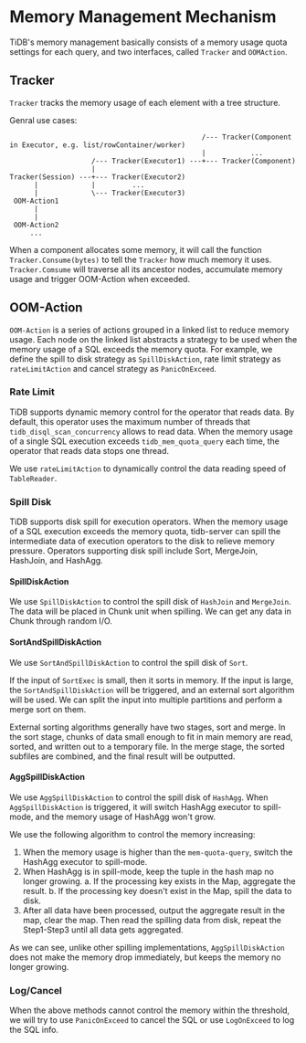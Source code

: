 # Memory Management Mechanism

TiDB's memory management basically consists of a memory usage quota settings for each query, and two interfaces, called `Tracker` and `OOMAction`.

## Tracker

`Tracker` tracks the memory usage of each element with a tree structure.

Genral use cases:

```text
                                               /--- Tracker(Component in Executor, e.g. list/rowContainer/worker)
                                               |           ...
                    /--- Tracker(Executor1) ---+--- Tracker(Component)
                    |
Tracker(Session) ---+--- Tracker(Executor2)
      |             |         ...
      |             \--- Tracker(Executor3)
 OOM-Action1
      |
      |
 OOM-Action2
     ...
```

When a component allocates some memory, it will call the function `Tracker.Consume(bytes)` to tell the `Tracker` how much memory it uses. `Tracker.Comsume` will traverse all its ancestor nodes, accumulate memory usage and trigger OOM-Action when exceeded.

## OOM-Action

`OOM-Action` is a series of actions grouped in a linked list to reduce memory usage. Each node on the linked list abstracts a strategy to be used when the memory usage of a SQL exceeds the memory quota. For example, we define the spill to disk strategy as `SpillDiskAction`, rate limit strategy as `rateLimitAction` and cancel strategy as `PanicOnExceed`.

### Rate Limit

TiDB supports dynamic memory control for the operator that reads data. By default, this operator uses the maximum number of threads that `tidb_disql_scan_concurrency` allows to read data. When the memory usage of a single SQL execution exceeds `tidb_mem_quota_query` each time, the operator that reads data stops one thread.

We use `rateLimitAction` to dynamically control the data reading speed of `TableReader`.

### Spill Disk

TiDB supports disk spill for execution operators. When the memory usage of a SQL execution exceeds the memory quota, tidb-server can spill the intermediate data of execution operators to the disk to relieve memory pressure. Operators supporting disk spill include Sort, MergeJoin, HashJoin, and HashAgg.

#### SpillDiskAction

We use `SpillDiskAction` to control the spill disk of `HashJoin` and `MergeJoin`. The data will be placed in Chunk unit when spilling. We can get any data in Chunk through random I/O.

#### SortAndSpillDiskAction

We use `SortAndSpillDiskAction` to control the spill disk of `Sort`.

If the input of `SortExec` is small, then it sorts in memory. If the input is large, the `SortAndSpillDiskAction` will be triggered, and an external sort algorithm will be used. We can split the input into multiple partitions and perform a merge sort on them.

External sorting algorithms generally have two stages, sort and merge. In the sort stage, chunks of data small enough to fit in main memory are read, sorted, and written out to a temporary file. In the merge stage, the sorted subfiles are combined, and the final result will be outputted.

#### AggSpillDiskAction

We use `AggSpillDiskAction` to control the spill disk of `HashAgg`. When `AggSpillDiskAction` is triggered, it will switch HashAgg executor to spill-mode, and the memory usage of HashAgg won't grow.

We use the following algorithm to control the memory increasing:

1. When the memory usage is higher than the `mem-quota-query`, switch the HashAgg executor to spill-mode.
2. When HashAgg is in spill-mode, keep the tuple in the hash map no longer growing.
  a. If the processing key exists in the Map, aggregate the result.
  b. If the processing key doesn't exist in the Map, spill the data to disk.
3. After all data have been processed, output the aggregate result in the map, clear the map. Then read the spilling data from disk, repeat the Step1-Step3 until all data gets aggregated.

As we can see, unlike other spilling implementations, `AggSpillDiskAction` does not make the memory drop immediately, but keeps the memory no longer growing. 

### Log/Cancel

When the above methods cannot control the memory within the threshold, we will try to use `PanicOnExceed` to cancel the SQL or use `LogOnExceed` to log the SQL info.